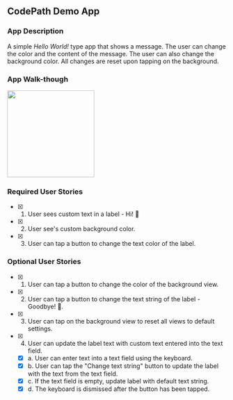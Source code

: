 ## CodePath Demo App

### App Description
A simple _Hello World!_ type app that shows a message. The user can change the color and the content of the message. The user can also change the background color. All changes are reset upon tapping on the background.

### App Walk-though

<img src="https://i.imgur.com/SiizlR7.gif" width=200><br>

### Required User Stories
- [x] 1. User sees custom text in a label - Hi! 👋
- [x] 2. User see's custom background color.
- [x] 3. User can tap a button to change the text color of the label.

### Optional User Stories
- [x] 1. User can tap a button to change the color of the background view.
- [x] 2. User can tap a button to change the text string of the label - Goodbye! 👋.
- [x] 3. User can tap on the background view to reset all views to default settings.
- [x] 4. User can update the label text with custom text entered into the text field.
   - [x] a. User can enter text into a text field using the keyboard.
   - [x] b. User can tap the "Change text string" button to update the label with the text from the text field.
   - [x] c. If the text field is empty, update label with default text string.
   - [x] d. The keyboard is dismissed after the button has been tapped.
